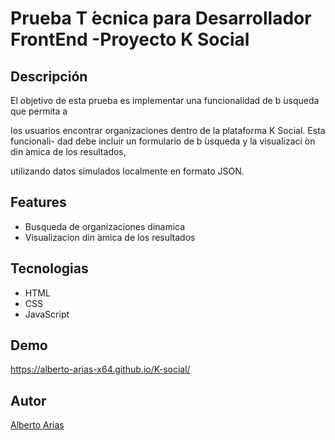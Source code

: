 # Prueba T ́ecnica para Desarrollador FrontEnd -Proyecto K Social

## Descripción

El objetivo de esta prueba es implementar una funcionalidad de b ́usqueda que permita a

los usuarios encontrar organizaciones dentro de la plataforma K Social. Esta funcionali-
dad debe incluir un formulario de b ́usqueda y la visualizaci ́on din ́amica de los resultados,

utilizando datos simulados localmente en formato JSON.

## Features

- Busqueda de organizaciones dinamica
- Visualizacion din ́amica de los resultados

## Tecnologias

- HTML
- CSS
- JavaScript

## Demo

https://alberto-arias-x64.github.io/K-social/

## Autor

[Alberto Arias](https://github.com/Alberto-Arias-x64)